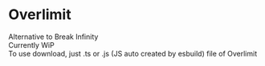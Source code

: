 # Overlimit
Alternative to Break Infinity \
Currently WiP \
To use download, just .ts or .js (JS auto created by esbuild) file of Overlimit
